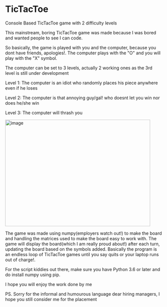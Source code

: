 # TicTacToe
Console Based TicTacToe game with 2 difficulty levels

This mainstream, boring TicTacToe game was made because I was bored and wanted people to see I can code.

So basically, the game is played with you and the computer, because you dont have friends, apologies!. The computer plays with the "O" and you will play with the "X" symbol.

The computer can be set to 3 levels, actually 2 working ones as the 3rd level is still under development

Level 1: The computer is an idiot who randomly places his piece anywhere even if he loses

Level 2: The computer is that annoying guy/gal! who doesnt let you win nor does he/she win

Level 3: The computer will thrash you

<img width="465" height="342" alt="image" src="https://github.com/user-attachments/assets/79edabd5-21ef-49e0-9aa9-ba4cf6907b5e" />


The game was made using numpy(employers watch out!) to make the board and handling the matrices used to make the board easy to work with.
The game will display the board(which I am really proud about!) after each turn, updating the board based on the symbols added.
Basically the program is an endless loop of TicTacToe games until you say quits or your laptop runs out of charge!.

For the script kiddies out there, make sure you have Python 3.6 or later and do install numpy using pip.

I hope you will enjoy the work done by me

PS. Sorry for the informal and humourous language dear hiring managers, I hope you still consider me for the placement

